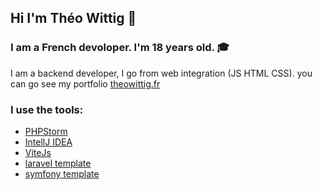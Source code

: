 ## Hi I'm Théo Wittig :wave:

### I am a French devoloper. I'm 18 years old. :mortar_board:
I am a backend developer, I go from web integration (JS HTML CSS).
you can go see my portfolio [theowittig.fr](https://theowittig.fr)

### I use the tools:
- [PHPStorm](https://www.jetbrains.com/phpstorm/)
- [IntellJ IDEA](https://www.jetbrains.com/idea/)
- [ViteJs](https://vitejs.dev/)
- [laravel template](https://github.com/Theo-W/Laravel-template)
- [symfony template](https://github.com/Theo-W/symfony-template)
